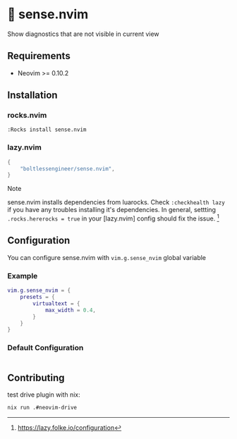 # 🧘 sense.nvim

Show diagnostics that are not visible in current view

## Requirements

- Neovim >= 0.10.2

## Installation

### rocks.nvim

```console
:Rocks install sense.nvim
```

### lazy.nvim

```lua
{
    "boltlessengineer/sense.nvim",
}
```

> [!NOTE]
> sense.nvim installs dependencies from luarocks.
> Check `:checkhealth lazy` if you have any troubles installing it's dependencies.
> In general, settting `.rocks.hererocks = true` in your [lazy.nvim] config should fix the issue. [^1]

## Configuration

You can configure sense.nvim with `vim.g.sense_nvim` global variable

### Example

```lua
vim.g.sense_nvim = {
    presets = {
        virtualtext = {
            max_width = 0.4,
        }
    }
}
```

### Default Configuration

<!-- default-config:start -->
```lua
```
<!-- default-config:end -->

## Contributing

test drive plugin with nix:

```sh
nix run .#neovim-drive
```

[^1]: https://lazy.folke.io/configuration
